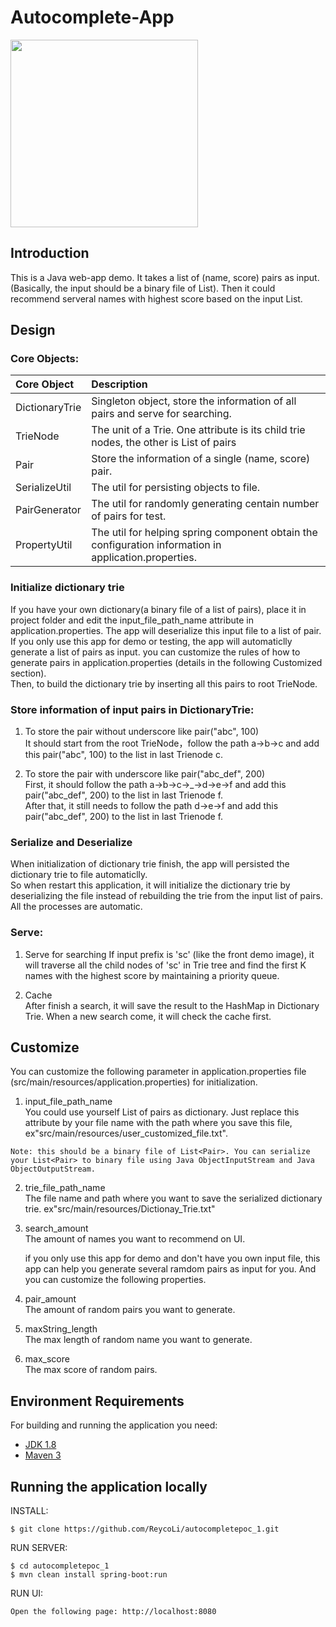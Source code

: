 # Autocomplete-App
<img src="https://github.com/ReycoLi/autocompletepoc_1/blob/master/app_preview0.png" height="300" width="300">

## Introduction
 This is a Java web-app demo. It takes a list of (name, score) pairs as input. (Basically, the input should be a binary file of List<Pair>). Then it could recommend serveral names with highest score based on the input List.


## Design
### Core Objects:
| Core Object | Description |
| :--- | :--- |
| DictionaryTrie | Singleton object, store the information of all pairs and serve for searching. |
| TrieNode | The unit of a Trie. One attribute is its child trie nodes, the other is List of pairs |
| Pair | Store the information of a single (name, score) pair. |
| SerializeUtil | The util for persisting objects to file. |
| PairGenerator | The util for randomly generating centain number of pairs for test. |
| PropertyUtil | The util for helping spring component obtain the configuration information in application.properties. |

### Initialize dictionary trie
If you have your own dictionary(a binary file of a list of pairs), place it in project folder and edit the input_file_path_name attribute in application.properties. The app will deserialize this input file to a list of pair.  
If you only use this app for demo or testing, the app will automaticlly generate a list of pairs as input. you can customize the rules of how to generate pairs in application.properties (details in the following Customized section).     
Then, to build the dictionary trie by inserting all this pairs to root TrieNode.

### Store information of input pairs in DictionaryTrie:    
1. To store the pair without underscore like pair("abc", 100)  
    It should start from the root TrieNode，follow the path a->b->c and add this pair("abc", 100) to the list in last Trienode c.

2. To store the pair with underscore like pair("abc_def", 200)  
    First, it should follow the path a->b->c->_->d->e->f and add this pair("abc_def", 200) to the list in last Trienode f.    
    After that, it still needs to follow the path d->e->f and add this pair("abc_def", 200) to the list in last Trienode f. 
    
### Serialize and Deserialize
When initialization of dictionary trie finish, the app will persisted the dictionary trie to file automaticlly.  
So when restart this application, it will initialize the dictionary trie by deserializing the file instead of rebuilding the trie from the input list of pairs. All the processes are automatic.
 
### Serve:
1. Serve for searching 
    If input prefix is 'sc' (like the front demo image), it will traverse all the child nodes of 'sc' in Trie tree and find the first K     names with the highest score by maintaining a priority queue.
    
2. Cache  
    After finish a search, it will save the result to the HashMap in Dictionary Trie. When a new search come, it will check the cache first.


## Customize
You can customize the following parameter in application.properties file (src/main/resources/application.properties) for initialization.

1. input_file_path_name  
You could use yourself List of pairs as dictionary. Just replace this attribute by your file name with the path where you save this file, ex"src/main/resources/user_customized_file.txt". 
```shell
Note: this should be a binary file of List<Pair>. You can serialize your List<Pair> to binary file using Java ObjectInputStream and Java ObjectOutputStream.
```

2. trie_file_path_name  
The file name and path where you want to save the serialized dictionary trie. ex"src/main/resources/Dictionay_Trie.txt"

3. search_amount  
The amount of names you want to recommend on UI.

    if you only use this app for demo and don't have you own input file, this app can help you generate several ramdom pairs as input for you. And you can customize the following properties.

4. pair_amount  
The amount of random pairs you want to generate.

5. maxString_length  
The max length of random name you want to generate.

6. max_score  
The max score of random pairs.

## Environment Requirements

For building and running the application you need:

- [JDK 1.8](http://www.oracle.com/technetwork/java/javase/downloads/jdk8-downloads-2133151.html)
- [Maven 3](https://maven.apache.org)

## Running the application locally

INSTALL:

```shell
$ git clone https://github.com/ReycoLi/autocompletepoc_1.git
```

RUN SERVER:
```shell
$ cd autocompletepoc_1
$ mvn clean install spring-boot:run
```

RUN UI:
```bash
Open the following page: http://localhost:8080
```
